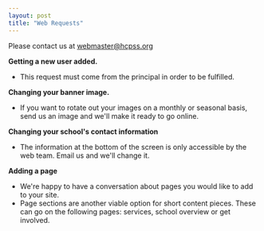 ```yaml
---
layout: post
title: "Web Requests"
---
```


Please contact us at [webmaster@hcpss.org](mailto:webmaster@hcpss.org)

**Getting a new user added.**

- This request must come from the principal in order to be fulfilled.

**Changing your banner image.**

- If you want to rotate out your images on a monthly or seasonal basis, send us an image and we'll make it ready to go online.

**Changing your school's contact information**

- The information at the bottom of the screen is only accessible by the web team. Email us and we'll change it. 

**Adding a page**

- We're happy to have a conversation about pages you would like to add to your site. 
- Page sections are another viable option for short content pieces. These can go on the following pages: services, school overview or get involved.  